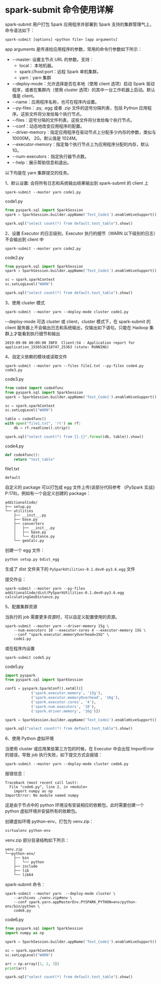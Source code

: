 # spark-submit 命令使用详解

spark-submit 用户打包 Spark 应用程序并部署到 Spark 支持的集群管理气上，命令语法如下：
```text
spark-submit [options] <python file> [app arguments]
```
app arguments 是传递给应用程序的参数，常用的命令行参数如下所示：
- --master: 设置主节点 URL 的参数。支持：
    - local： 本地机器。
    - spark://host:port：远程 Spark 单机集群。
    - yarn：yarn 集群
- --deploy-mode：允许选择是否在本地（使用 client 选项）启动 Spark 驱动程序，或者在集群内（使用 cluster 选项）的其中一台工作机器上启动。默认值是 client。
- --name：应用程序名称，也可在程序内设置。
- --py-files：.py, .egg 或者 .zip 文件的逗号分隔列表，包括 Python 应用程序。这些文件将分发给每个执行节点。
- --files：逗号分隔的文件列表，这些文件将分发给每个执行节点。
- --conf：动态地改变应用程序的配置。
- --driver-memory：指定应用程序在驱动节点上分配多少内存的参数，类似与 10000M， 2G。默认值是 1024M。
- --executor-memory：指定每个执行节点上为应用程序分配的内存，默认 1G。
- --num-executors：指定执行器节点数。
- --help：展示帮助信息和退出。

以下均是在 yarn 集群提交的任务。

1、默认设置: 会将所有日志和系统输出结果输出到 spark-submit 的 client 上
```
spark-submit --master yarn code1.py
```

code1.py
```python
from pyspark.sql import SparkSession
spark = SparkSession.builder.appName('Test_Code1').enableHiveSupport().getOrCreate()

spark.sql("select count(*) from default.test_table").show()
```

2、设置 Executor 的日志级别，Executor 执行的细节（WARN 以下级别的日志）不会输出到 client 中
```
spark-submit --master yarn code2.py
```

code2.py
```python
from pyspark.sql import SparkSession
spark = SparkSession.builder.appName('Test_Code1').enableHiveSupport().getOrCreate()

sc = spark.sparkContext
sc.setLogLevel("WARN")

spark.sql("select count(*) from default.test_table").show()
```

3、使用 cluster 模式

```
spark-submit --master yarn --deploy-mode cluster code1.py
```
--deploy-mode 可选 cluster 或 client，cluster 模式下，在 spark-submit 的 client 服务器上不会输出日志和系统输出，仅输出如下语句。只能在 Hadoop 集群上才能看到执行细节和输出
```text
2019-09-06 00:00:00 INFO  Client:54 - Application report for application_1556516318747_25363 (state: RUNNING)
```


4、自定义依赖的模块或读取文件
```
spark-submit --master yarn --files file1.txt --py-files code4.py code3.py 
```

code3.py
```python
from code4 import code4func
from pyspark.sql import SparkSession
spark = SparkSession.builder.appName('Test_Code1').enableHiveSupport().getOrCreate()

sc = spark.sparkContext
sc.setLogLevel("WARN")

table = code4func()
with open("file1.txt", 'rt') as rf:
    db = rf.readline().strip()

spark.sql("select count(*) from {}.{}".format(db, table)).show()
```

code4.py
```python
def code4func():
    return "test_table"
```

file1.txt
```
default
```

自定义的 package 可以打包成 egg 文件上传(该部分代码参考 《PySpark 实战》P:178)。例如有一个自定义创建的 package：
```text
additionalCode/
├── setup.py
└── utilities
    ├── __init__.py
    ├── base.py
    ├── converters
    │   ├── __init__.py
    │   ├── base.py
    │   └── distance.py
    └── geoCalc.py
```
创建一个 egg 文件：
```text
python setup.py bdist_egg
```
生成了 dist 文件夹下的 `PySparkUtilities-0.1.dev0-py3.6.egg` 文件

提交作业：
```text
spark-submit --master yarn --py-files additionalCode/dist/PySparkUtilities-0.1.dev0-py3.6.egg calculatingGeoDistance.py
```

5、配置集群资源

当执行的 job 需要更多资源时，可以自定义配置使用的资源。
```text
spark-submit --master yarn --driver-memory 15g \
    --num-executors 10 --executor-cores 4 --executor-memory 15G \
    --conf "spark.executor.memoryOverhead=15G" \
    code1.py
```
或在程序内设置
```
spark-submit code5.py
```

code5.py
```python
import pyspark
from pyspark.sql import SparkSession

conf1 = pyspark.SparkConf().setAll([
            ('spark.executor.memory', '15g'),
            ('spark.executor.memoryOverhead', '16g'),
            ('spark.executor.cores', '4'),
            ('spark.num.executors', '10'),
            ('spark.driver.memory', '16g')])

spark = SparkSession.builder.appName('Test_Code1').enableHiveSupport().config(conf=conf1).getOrCreate()

spark.sql("select count(*) from default.test_table").show()
```

6、使用 Python 虚拟环境

当使用 cluster 或应用某些第三方包的时候，在 Executor 中会出现 ImportError 的错误，导致 job 执行失败，如下提交方式会报错：

```text
spark-submit --master yarn --deploy-mode cluster code6.py
```
报错信息：
```text
Traceback (most recent call last):
  File "code6.py", line 2, in <module>
    import numpy as np
ImportError: No module named numpy
```

这是由于节点中的 python 环境没有安装相应的依赖包，此时需要创建一个 python 虚拟环境并安装所有的依赖包。

创建虚拟环境 python-env，打包为 venv.zip：
```text
virtualenv python-env
```
venv.zip 部分目录结构如下所示：
```text
venv.zip
└──python-env/
    ├── bin
    │   └── python
    ├── include
    ├── lib
    └── lib64
```

spark-submit 命令：
```text
spark-submit --master yarn  --deploy-mode cluster \
    --archives ./venv.zip#env \
    --conf spark.yarn.appMasterEnv.PYSPARK_PYTHON=env/python-env/bin/python \
    code6.py
```

code6.py
```python
from pyspark.sql import SparkSession
import numpy as np

spark = SparkSession.builder.appName('Test_Code1').enableHiveSupport().getOrCreate()

sc = spark.sparkContext
sc.setLogLevel("WARN")

arr = np.array([1, 2, 3])
print(arr)

spark.sql("select count(*) from default.test_table").show()
```